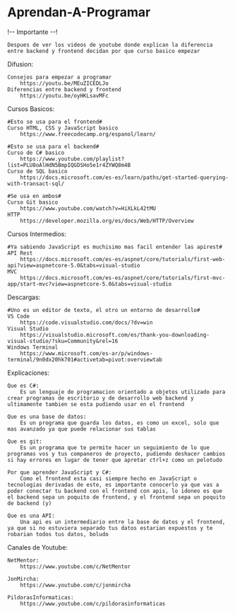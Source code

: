 # Aprendan-A-Programar

!-- Importante --!

    Despues de ver los videos de youtube donde explican la diferencia entre backend y frontend decidan por que curso basico empezar

Difusion:

    Consejos para empezar a programar
        https://youtu.be/MEuZICEDLJo
    Diferencias entre backend y frontend
        https://youtu.be/oyHKLsavMFc

Cursos Basicos:

    #Esto se usa para el frontend#
    Curso HTML, CSS y JavaScript basico
        https://www.freecodecamp.org/espanol/learn/

    #Esto se usa para el backend#
    Curso de C# basico
        https://www.youtube.com/playlist?list=PLU8oAlHdN5BmpIQGDSHo5e1r4ZYWQ8m4B
    Curso de SQL basico
        https://docs.microsoft.com/es-es/learn/paths/get-started-querying-with-transact-sql/

    #Se usa en ambos#
    Curso Git basico
        https://www.youtube.com/watch?v=HiXLkL42tMU
    HTTP
        https://developer.mozilla.org/es/docs/Web/HTTP/Overview

Cursos Intermedios:

    #Ya sabiendo JavaScript es muchisimo mas facil entender las apirest#
    API Rest
        https://docs.microsoft.com/es-es/aspnet/core/tutorials/first-web-api?view=aspnetcore-5.0&tabs=visual-studio
    MVC
        https://docs.microsoft.com/es-es/aspnet/core/tutorials/first-mvc-app/start-mvc?view=aspnetcore-5.0&tabs=visual-studio

Descargas:

    #Uno es un editor de texto, el otro un entorno de desarrollo#
    VS Code
        https://code.visualstudio.com/docs/?dv=win
    Visual Studio
        https://visualstudio.microsoft.com/es/thank-you-downloading-visual-studio/?sku=Community&rel=16
    Windows Terminal
        https://www.microsoft.com/es-ar/p/windows-terminal/9n0dx20hk701#activetab=pivot:overviewtab

Explicaciones:

    Que es C#:
        Es un lenguaje de programacion orientado a objetos utilizado para crear programas de escritorio y de desarrollo web backend y ultimamente tambien se esta pudiendo usar en el frontend

    Que es una base de datos:
        Es un programa que guarda los datos, es como un excel, solo que mas avanzado ya que puede relacionar sus tablas

    Que es git:
        Es un programa que te permite hacer un seguimiento de lo que programas vos y tus companeros de proyecto, pudiendo deshacer cambios si hay errores en lugar de tener que apretar ctrl+z como un pelotudo

    Por que aprender JavaScript y C#:
        Como el frontend esta casi siempre hecho en JavaScript o tecnologias derivadas de este, es importante conocerlo ya que vas a poder conectar tu backend con el frontend con apis, lo idoneo es que el backend sepa un poquito de frontend, y el frontend sepa un poquito de backend (y)

    Que es una API:
        Una api es un intermediario entre la base de datos y el frontend, ya que si no estuviera separado tus datos estarian expuestos y te robarian todos tus datos, boludo

Canales de Youtube:

    NetMentor:
        https://www.youtube.com/c/NetMentor

    JonMircha:
        https://www.youtube.com/c/jonmircha

    PildorasInformaticas:
        https://www.youtube.com/c/pildorasinformaticas
